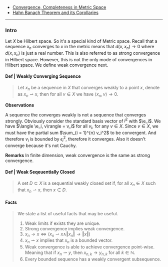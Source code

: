 - [Convergence, Completeness in Metric Space](Functional%20Spaces/Convergence,%20Completeness%20in%20Metric%20Space.md)
- [Hahn Banach Theorem and its Corollaries](Hahn%20Banach%20Theorem%20and%20its%20Corollaries.md) 


---
### **Intro**

Let $X$ be Hilbert space. 
So it's a special kind of Metric space. 
Recall that a sequence $x_n$ converges to $x$ in the metric means that $d(x, x_n) \rightarrow 0$ where $d(x, x_n)$ is just a real number. 
This is also referred to as strong convergence in Hilbert space. 
However, this is not the only mode of convergences in Hilbert space. 
We define weak convergence next. 



#### **Def | Weakly Converging Sequence**
> Let $x_n$ be a sequence in $X$ that converges weakly to a point $x$, denote as $x_n \rightharpoonup x$, then for all $v \in X$ we have $\langle x_n, v\rangle\rightarrow 0$. 


**Observations**

A sequence the converges weakly is not a sequence that converges strongly. 
Obviously consider the standard basis vector of $l^2$ with $\e_i$. 
We have $\langle \e_i, v\rangle = v_i$ for all $v_i$, for any $v \in X$. 
Since $v \in X$, we must have the partial sum $\sum_{i = 1}^{n} v_i^2$ to be convergent. 
And therefore $v_i$ is bounded by $\epsilon^2_i$, therefore it converges. 
Also it doesn't converge because it's not Cauchy. 


**Remarks**
In finite dimension, weak convergence is the same as strong convergence. 


#### **Def | Weak Seqeuentially Closed**
> A set $D \subseteq X$ is a sequential weakly closed set if, for all $x_n \in X$ such that $x_n \rightharpoonup x$, then $x \in D$. 



#### **Facts**
> We state a list of useful facts that may be useful. 
> 1. Weak limits if exists they are unique. 
> 2. Strong convergence implies weak convergence. 
> 3. $x_n \rightarrow x \iff (x_n \rightharpoonup x \wedge \Vert x _n \Vert\rightarrow \Vert x\Vert)$
> 4. $x_n \rightharpoonup x$ implies that $x_n$ is a bounded vector. 
> 5. Weak convergence is able to achieve convergence point-wise. Meaning that if $x_n \rightharpoonup y$, then $x_{n, k}\rightarrow y_{n, k}$ for all $k \in \mathbb N$. 
> 6. Every bounded sequence has a weakly convergent subsequence. 




